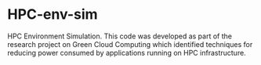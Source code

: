 # HPC-env-sim
HPC Environment Simulation. This code was developed as part of the research project on Green Cloud Computing which identified techniques for reducing power consumed by applications running on HPC infrastructure.
